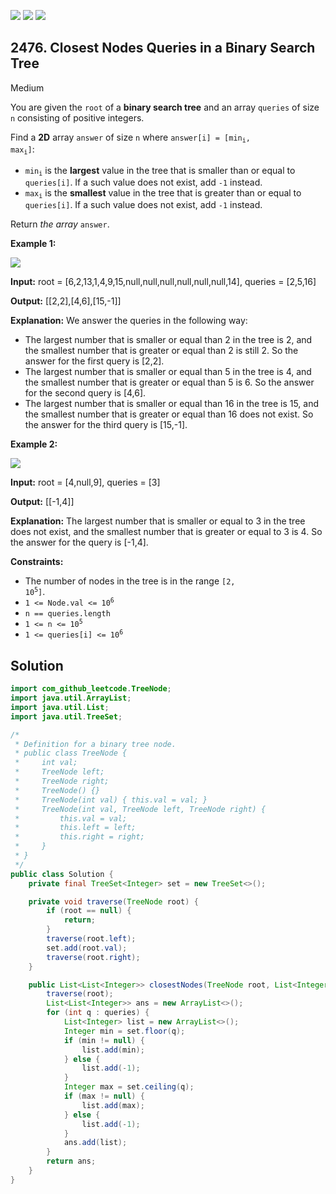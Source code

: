 [![](https://img.shields.io/github/stars/javadev/LeetCode-in-Java?label=Stars&style=flat-square)](https://github.com/javadev/LeetCode-in-Java)
[![](https://img.shields.io/github/forks/javadev/LeetCode-in-Java?label=Fork%20me%20on%20GitHub%20&style=flat-square)](https://github.com/javadev/LeetCode-in-Java/fork)
[![](https://img.shields.io/badge/-LeetCode%20in%20Kotlin-blue?style=flat-square)](https://github.com/javadev/LeetCode-in-Kotlin)

## 2476\. Closest Nodes Queries in a Binary Search Tree

Medium

You are given the `root` of a **binary search tree** and an array `queries` of size `n` consisting of positive integers.

Find a **2D** array `answer` of size `n` where <code>answer[i] = [min<sub>i</sub>, max<sub>i</sub>]</code>:

*   <code>min<sub>i</sub></code> is the **largest** value in the tree that is smaller than or equal to `queries[i]`. If a such value does not exist, add `-1` instead.
*   <code>max<sub>i</sub></code> is the **smallest** value in the tree that is greater than or equal to `queries[i]`. If a such value does not exist, add `-1` instead.

Return _the array_ `answer`.

**Example 1:**

![](https://assets.leetcode.com/uploads/2022/09/28/bstreeedrawioo.png)

**Input:** root = [6,2,13,1,4,9,15,null,null,null,null,null,null,14], queries = [2,5,16]

**Output:** [[2,2],[4,6],[15,-1]]

**Explanation:** We answer the queries in the following way:
- The largest number that is smaller or equal than 2 in the tree is 2, and the smallest number that is greater or equal than 2 is still 2. So the answer for the first query is [2,2]. 
- The largest number that is smaller or equal than 5 in the tree is 4, and the smallest number that is greater or equal than 5 is 6. So the answer for the second query is [4,6]. 
- The largest number that is smaller or equal than 16 in the tree is 15, and the smallest number that is greater or equal than 16 does not exist. So the answer for the third query is [15,-1].

**Example 2:**

![](https://assets.leetcode.com/uploads/2022/09/28/bstttreee.png)

**Input:** root = [4,null,9], queries = [3]

**Output:** [[-1,4]]

**Explanation:** The largest number that is smaller or equal to 3 in the tree does not exist, and the smallest number that is greater or equal to 3 is 4. So the answer for the query is [-1,4].

**Constraints:**

*   The number of nodes in the tree is in the range <code>[2, 10<sup>5</sup>]</code>.
*   <code>1 <= Node.val <= 10<sup>6</sup></code>
*   `n == queries.length`
*   <code>1 <= n <= 10<sup>5</sup></code>
*   <code>1 <= queries[i] <= 10<sup>6</sup></code>

## Solution

```java
import com_github_leetcode.TreeNode;
import java.util.ArrayList;
import java.util.List;
import java.util.TreeSet;

/*
 * Definition for a binary tree node.
 * public class TreeNode {
 *     int val;
 *     TreeNode left;
 *     TreeNode right;
 *     TreeNode() {}
 *     TreeNode(int val) { this.val = val; }
 *     TreeNode(int val, TreeNode left, TreeNode right) {
 *         this.val = val;
 *         this.left = left;
 *         this.right = right;
 *     }
 * }
 */
public class Solution {
    private final TreeSet<Integer> set = new TreeSet<>();

    private void traverse(TreeNode root) {
        if (root == null) {
            return;
        }
        traverse(root.left);
        set.add(root.val);
        traverse(root.right);
    }

    public List<List<Integer>> closestNodes(TreeNode root, List<Integer> queries) {
        traverse(root);
        List<List<Integer>> ans = new ArrayList<>();
        for (int q : queries) {
            List<Integer> list = new ArrayList<>();
            Integer min = set.floor(q);
            if (min != null) {
                list.add(min);
            } else {
                list.add(-1);
            }
            Integer max = set.ceiling(q);
            if (max != null) {
                list.add(max);
            } else {
                list.add(-1);
            }
            ans.add(list);
        }
        return ans;
    }
}
```